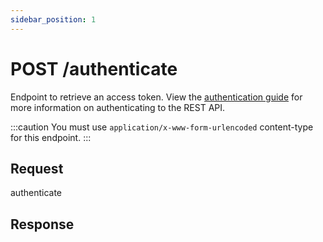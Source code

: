 ```yaml
---
sidebar_position: 1
---
```


# POST /authenticate

Endpoint to retrieve an access token. View the [authentication guide](/docs/guides/authentication.md) for more information on authenticating to the REST API.

:::caution
You must use `application/x-www-form-urlencoded` content-type for this endpoint.
:::

## Request

<BaseUrlPath method="POST" includeClientId={false}>authenticate</BaseUrlPath>

<RequestParamTable>
<RequestParamRow
parameter="client_id"
dataType="string"
required
description="Your account's client ID."
/>
<RequestParamRow
parameter="client_secret"
dataType="string"
required
description="Your account's client secret."
/>
<RequestParamRow
collapsible
parameter="grant_type"
dataType="string"
required
description='Set this parameter to "client_credentials".'
/>
</RequestParamTable>

## Response

